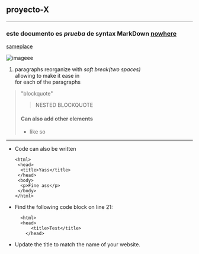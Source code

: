 ## proyecto-X

---

### este documento es _prueba_ de syntax **MarkDown** [nowhere](https://github.com/Miguelmyh/proyecto-X/new/master?readme=1)


[sameplace][readme]

![imageee][codeblock]

1. paragraphs reorganize with _soft break(two spaces)_  
  allowing to make it ease in  
  for each of the paragraphs  

>"blockquote"
>>NESTED BLOCKQUOTE
>#### Can also add other elements
>* like so

---

- Code can also be written

      <html>
       <head>
        <title>Yass</title>
       </head>
       <body>
        <p>Fine ass</p>
       </body>
      </html>
    
      
- Find the following code block on line 21:

        <html>
        <head>
            <title>Test</title>
          </head>

- Update the title to match the name of your website.

[readme]:https://github.com/Miguelmyh/proyecto-X/new/master?readme=1
[codeblock]: https://imageio.forbes.com/blogs-images/forbestechcouncil/files/2019/01/canva-photo-editor-8-7.png?format=png&width=1200

